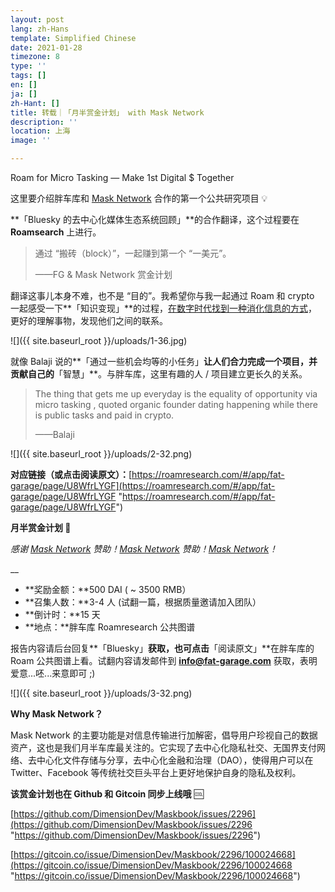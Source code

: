 ```yaml
---
layout: post
lang: zh-Hans
template: Simplified Chinese
date: 2021-01-28
timezone: 8
type: ''
tags: []
en: []
ja: []
zh-Hant: []
title: 转载｜「月半赏金计划」 with Mask Network
description: ''
location: 上海
image: ''

---
```

Roam for Micro Tasking — Make 1st Digital $ Together

这里要介绍胖车库和 [Mask Network](https://mp.weixin.qq.com/s?__biz=MzU4OTkwNDYzMw==&mid=2247485996&idx=1&sn=d59bf78d1f8611410092782ecfa63dc7&scene=21#wechat_redirect) 合作的第一个公共研究项目 💡

**「Bluesky 的去中心化媒体生态系统回顾」**的合作翻译，这个过程要在 **Roamsearch** 上进行。

> 通过 “搬砖（block）”，一起赚到第一个 “一美元”。
>
> ——FG & Mask Network 赏金计划

翻译这事儿本身不难，也不是 “目的”。我希望你与我一起通过 Roam 和 crypto 一起感受一下**「知识变现」**的过程，[在数字时代找到一种消化信息的方式](http://mp.weixin.qq.com/s?__biz=MzU5NjQxNzQ3Mw==&mid=2247485611&idx=1&sn=404b6f11d46c32ffc58659377f58b4a0&chksm=fe624605c915cf13ee4884ce36db59c09fcaba4e3b72062715d5fa0bb2cc222b51e5cfb6aaab&scene=21#wechat_redirect)，更好的理解事物，发现他们之间的联系。

![]({{ site.baseurl_root }}/uploads/1-36.jpg)

就像 Balaji 说的**「通过一些机会均等的小任务」**让人们合力完成一个项目，并贡献自己的**「智慧」**。与胖车库，这里有趣的人 / 项目建立更长久的关系。

> The thing that gets me up everyday is the equality of opportunity via micro tasking , quoted organic founder dating happening while there is public tasks and paid in crypto.
>
> ——Balaji

![]({{ site.baseurl_root }}/uploads/2-32.png)

**对应链接（或点击阅读原文）：**[https://roamresearch.com/#/app/fat-garage/page/U8WfrLYGF](https://roamresearch.com/#/app/fat-garage/page/U8WfrLYGF "https://roamresearch.com/#/app/fat-garage/page/U8WfrLYGF")

**月半赏金计划 🤑**

_感谢_ [_Mask Network_](https://mp.weixin.qq.com/s?__biz=MzU4OTkwNDYzMw==&mid=2247485996&idx=1&sn=d59bf78d1f8611410092782ecfa63dc7&scene=21#wechat_redirect) _赞助！_[_Mask Network_](https://mp.weixin.qq.com/s?__biz=MzA4MzE1MzQ3MA==&mid=2450142901&idx=1&sn=d9da9d8e07c4bb43060aaec719639e2c&chksm=880451e4bf73d8f2e4b9174a837ad29d0e9ddbecdcda36eca297545fc63d64aba5137cb61fb2&scene=21#wechat_redirect) _赞助！_[_Mask Network_](http://mp.weixin.qq.com/s?__biz=MzU5NjQxNzQ3Mw==&mid=2247485715&idx=1&sn=3f22d58f255469bc3dd4762a5678e7bd&chksm=fe6247bdc915ceab7435429d8056a41e905d3eb3e8ff6771f7ba77c0af3175dfe03cc0c84c14&scene=21#wechat_redirect)_！_

__

* **奖励金额：**500 DAI ( \~ 3500 RMB）
* **召集人数：**3-4 人 (试翻一篇，根据质量邀请加入团队）
* **倒计时：**15 天
* **地点：**胖车库 Roamresearch 公共图谱

报告内容请后台回复**「Bluesky」**获取，也可点击**「阅读原文」**在胖车库的 Roam 公共图谱上看。试翻内容请发邮件到 **info@fat-garage.com** 获取，表明爱意...呸...来意即可 ;)

![]({{ site.baseurl_root }}/uploads/3-32.png)

**Why Mask Network？**

Mask Network 的主要功能是对信息传输进行加解密，倡导用户珍视自己的数据资产，这也是我们月半车库最关注的。它实现了去中心化隐私社交、无国界支付网络、去中心化文件存储与分享，去中心化金融和治理（DAO），使得用户可以在 Twitter、Facebook 等传统社交巨头平台上更好地保护自身的隐私及权利。

**该赏金计划也在 Github 和 Gitcoin 同步上线哦** 🆒

[https://github.com/DimensionDev/Maskbook/issues/2296](https://github.com/DimensionDev/Maskbook/issues/2296 "https://github.com/DimensionDev/Maskbook/issues/2296")

[https://gitcoin.co/issue/DimensionDev/Maskbook/2296/100024668](https://gitcoin.co/issue/DimensionDev/Maskbook/2296/100024668 "https://gitcoin.co/issue/DimensionDev/Maskbook/2296/100024668")